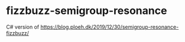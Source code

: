 # fizzbuzz-semigroup-resonance
C# version of https://blog.ploeh.dk/2019/12/30/semigroup-resonance-fizzbuzz/
